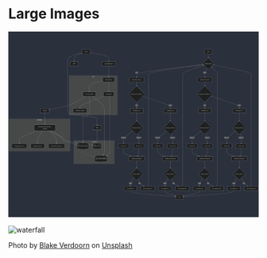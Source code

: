 # Large Images

![mermaid](./assets/mermaid-diagram.png)

![waterfall](./assets/blake-verdoorn-cssvEZacHvQ-unsplash.jpg)

Photo by <a href="https://unsplash.com/@blakeverdoorn?utm_content=creditCopyText&utm_medium=referral&utm_source=unsplash">Blake
Verdoorn</a> on <a href="https://unsplash.com/photos/gray-concrete-bridge-and-waterfalls-during-daytime-cssvEZacHvQ?utm_content=creditCopyText&utm_medium=referral&utm_source=unsplash">Unsplash</a>
